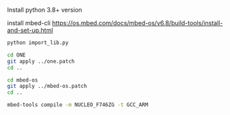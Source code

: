 Install python 3.8+ version

install mbed-cli https://os.mbed.com/docs/mbed-os/v6.8/build-tools/install-and-set-up.html

```bash
python import_lib.py
```
```bash
cd ONE
git apply ../one.patch
cd ..
```
```bash
cd mbed-os
git apply ../mbed-os.patch
cd ..
```
```bash
mbed-tools compile -m NUCLEO_F746ZG -t GCC_ARM
```
